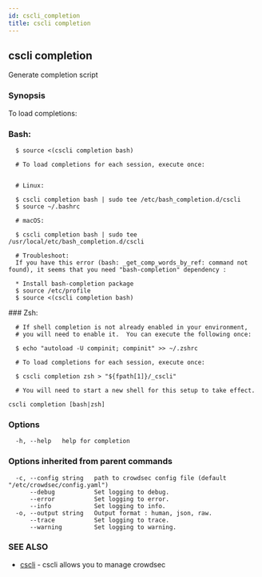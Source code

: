 ```yaml
---
id: cscli_completion
title: cscli completion
---
```

## cscli completion

Generate completion script

### Synopsis

To load completions:

### Bash:
```shell
  $ source <(cscli completion bash)

  # To load completions for each session, execute once:


  # Linux:

  $ cscli completion bash | sudo tee /etc/bash_completion.d/cscli
  $ source ~/.bashrc

  # macOS:

  $ cscli completion bash | sudo tee /usr/local/etc/bash_completion.d/cscli

  # Troubleshoot:
  If you have this error (bash: _get_comp_words_by_ref: command not found), it seems that you need "bash-completion" dependency :

  * Install bash-completion package
  $ source /etc/profile
  $ source <(cscli completion bash)
```

### Zsh:
```shell
  # If shell completion is not already enabled in your environment,
  # you will need to enable it.  You can execute the following once:

  $ echo "autoload -U compinit; compinit" >> ~/.zshrc

  # To load completions for each session, execute once:

  $ cscli completion zsh > "${fpath[1]}/_cscli"

  # You will need to start a new shell for this setup to take effect.
```

```
cscli completion [bash|zsh]
```

### Options

```
  -h, --help   help for completion
```

### Options inherited from parent commands

```
  -c, --config string   path to crowdsec config file (default "/etc/crowdsec/config.yaml")
      --debug           Set logging to debug.
      --error           Set logging to error.
      --info            Set logging to info.
  -o, --output string   Output format : human, json, raw.
      --trace           Set logging to trace.
      --warning         Set logging to warning.
```

### SEE ALSO

* [cscli](/docs/v1.0/cscli/)	 - cscli allows you to manage crowdsec

